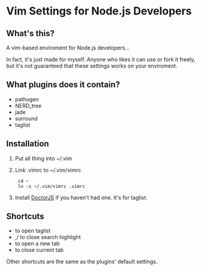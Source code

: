 Vim Settings for Node.js Developers
=============

What's this?
-------------
A vim-based enviroment for Node.js developers...

In fact, it's just made for myself. Anyone who likes it can use or fork it freely, but it's not guaranteed that these settings works on your enviroment. 

What plugins does it contain?
-------------
*   pathogen
*   NERD\_tree
*   jade
*   surround
*   taglist

Installation
-------------
1. Put all thing into ~/.vim
2. Link .vimrc to ~/.vim/vimrc

        cd ~
        ln -s ~/.vim/vimrc .vimrc

3. Install [DoctorJS](https://github.com/mozilla/doctorjs) if you haven't had one. It's for taglist.

Shortcuts
------------
+ <F8> to open taglist
+ ,/ to close search highlight
+ <Ctrl-t><Ctrl-t> to open a new tab
+ <Ctrl-t><Ctrl-w> to close current tab

Other shortcuts are the same as the plugins' default settings.